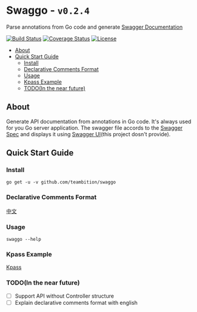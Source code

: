 Swaggo - `v0.2.4`
=====
Parse annotations from Go code and generate [Swagger Documentation](http://swagger.io/)

[![Build Status](http://img.shields.io/travis/teambition/swaggo.svg?style=flat-square)](https://travis-ci.org/teambition/swaggo)
[![Coverage Status](http://img.shields.io/coveralls/teambition/swaggo.svg?style=flat-square)](https://coveralls.io/r/teambition/swaggo)
[![License](http://img.shields.io/badge/license-mit-blue.svg?style=flat-square)](https://raw.githubusercontent.com/teambition/swaggo/master/LICENSE)

<!-- TOC -->

- [About](#about)
- [Quick Start Guide](#quick-start-guide)
    - [Install](#install)
    - [Declarative Comments Format](#declarative-comments-format)
    - [Usage](#usage)
    - [Kpass Example](#kpass-example)
    - [TODO(In the near future)](#todoin-the-near-future)

<!-- /TOC -->

## About

Generate API documentation from annotations in Go code. It's always used for you Go server application.
The swagger file accords to the [Swagger Spec](https://github.com/OAI/OpenAPI-Specification) and displays it using
[Swagger UI](https://github.com/swagger-api/swagger-ui)(this project dosn't provide).

## Quick Start Guide

### Install

```shell
go get -u -v github.com/teambition/swaggo
```

### Declarative Comments Format

[中文](https://github.com/teambition/swaggo/wiki/Declarative-Comments-Format)

### Usage

```shell
swaggo --help
```

### Kpass Example

[Kpass](https://github.com/seccom/kpass#swagger-document)

### TODO(In the near future)

- [ ] Support API without Controller structure 
- [ ] Explain declarative comments format with english 

